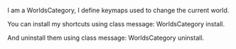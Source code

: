 I am a WorldsCategory, I define keymaps used to change the current world.

You can install my shortcuts using class message: 
WorldsCategory install.

And uninstall them using class message:
WorldsCategory uninstall.